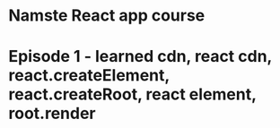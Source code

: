 # Namste React app course
# Episode 1 - learned cdn, react cdn, react.createElement, react.createRoot, react element, root.render